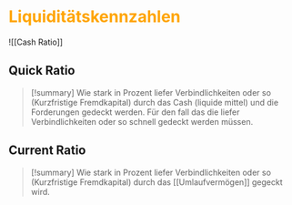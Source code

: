 # <font color="orange"> Liquiditätskennzahlen </font>
![[Cash Ratio]]
## Quick Ratio
>[!summary]
>Wie stark in Prozent liefer Verbindlichkeiten oder so (Kurzfristige Fremdkapital) durch das Cash (liquide mittel) und die Forderungen gedeckt werden.
>Für den fall das die liefer Verbindlichkeiten oder so schnell gedeckt werden müssen.
>
## Current Ratio
>[!summary]
>Wie stark in Prozent liefer Verbindlichkeiten oder so (Kurzfristige Fremdkapital) durch das [[Umlaufvermögen]] gegeckt wird.
